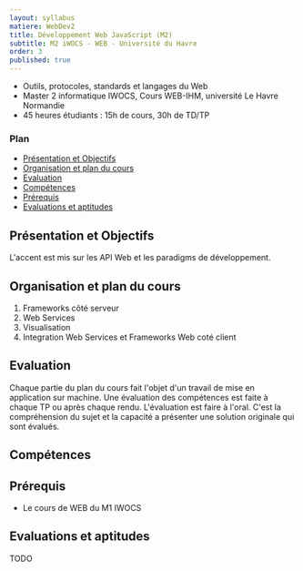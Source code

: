 ```yaml
---
layout: syllabus
matiere: WebDev2
title: Développement Web JavaScript (M2)
subtitle: M2 iWOCS - WEB - Université du Havre
order: 3
published: true
---
```


- Outils, protocoles, standards et langages du Web
- Master 2 informatique IWOCS, Cours WEB-IHM, université Le Havre Normandie
- 45 heures étudiants : 15h de cours, 30h de TD/TP


### Plan

- [Présentation et Objectifs](#présentation-et-objectifs)
- [Organisation et plan du cours](#organisation-et-plan-du-cours)
- [Evaluation](#evaluation)
- [Compétences](#compétences)
- [Prérequis](#prérequis)
- [Evaluations et aptitudes](#evaluations-et-aptitudes)

## Présentation et Objectifs

L'accent est mis sur les API Web et les paradigms de développement. 

## Organisation et plan du cours

1. Frameworks côté serveur
2. Web Services
3. Visualisation
4. Integration Web Services et Frameworks Web coté client

## Evaluation

Chaque partie du plan du cours fait l'objet d'un travail de mise en application sur machine. Une évaluation des compétences est faite à chaque TP ou après chaque rendu. L'évaluation est faire à l'oral. C'est la compréhension du sujet et la capacité a présenter une solution originale qui sont évalués.

## Compétences

## Prérequis

- Le cours de WEB du M1 IWOCS

## Evaluations et aptitudes

TODO
